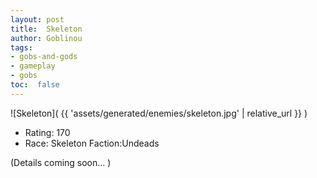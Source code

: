```yaml
---
layout: post
title:  Skeleton
author: Goblinou
tags:
- gobs-and-gods
- gameplay
- gobs
toc:  false
---
```


![Skeleton]( {{ 'assets/generated/enemies/skeleton.jpg' | relative_url }} )
- Rating: 170
- Race: Skeleton  Faction:Undeads

(Details coming soon... )